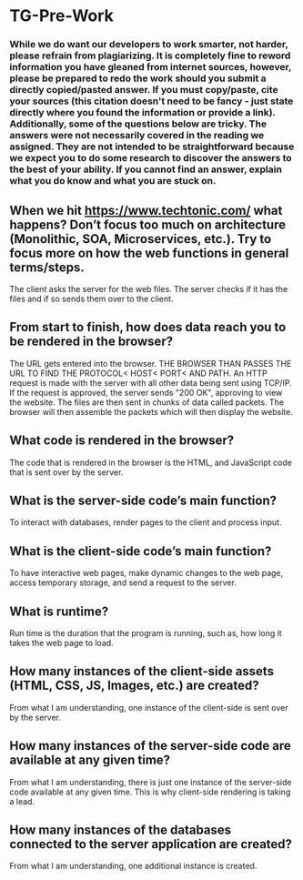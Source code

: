 # TG-Pre-Work

### While we do want our developers to work smarter, not harder, please refrain from plagiarizing.  It is completely fine to reword information you have gleaned from internet sources, however, please be prepared to redo the work should you submit a directly copied/pasted answer.  If you must copy/paste, cite your sources (this citation doesn't need to be fancy - just state directly where you found the information or provide a link).  Additionally, some of the questions below are tricky.  The answers were not necessarily covered in the reading we assigned.  They are not intended to be straightforward because we expect you to do some research to discover the answers to the best of your ability.  If you cannot find an answer, explain what you do know and what you are stuck on.  

## When we hit https://www.techtonic.com/ what happens? Don’t focus too much on architecture (Monolithic, SOA, Microservices, etc.). Try to focus more on how the web functions in general terms/steps.

The client asks the server for the web files.  The server checks if it has the files and if so sends them over to the client. 

## From start to finish, how does data reach you to be rendered in the browser?

The URL gets entered into the browser. THE BROWSER THAN PASSES THE URL TO FIND THE PROTOCOL< HOST< PORT< AND PATH.
An HTTP request is made with the server with all other data being sent using TCP/IP.
If the request is approved, the server sends "200 OK", approving to view the website.
The files are then sent in chunks of data called packets.
The browser will then assemble the packets which will then display the website.

## What code is rendered in the browser?

The code that is rendered in the browser is the HTML, and JavaScript code that is sent over by the server.

## What is the server-side code’s main function?

To interact with databases, render pages to the client and process input.

## What is the client-side code’s main function?

To have interactive web pages, make dynamic changes to the web page, access temporary storage, and send a request to the server.

## What is runtime?

Run time is the duration that the program is running, such as, how long it takes the web page to load.

## How many instances of the client-side assets (HTML, CSS, JS, Images, etc.) are created?

From what I am understanding, one instance of the client-side is sent over by the server.

## How many instances of the server-side code are available at any given time?

From what I am understanding, there is just one instance of the server-side code available at any given time.  This is why client-side rendering is taking a lead.

## How many instances of the databases connected to the server application are created?

From what I am understanding, one additional instance is created.
